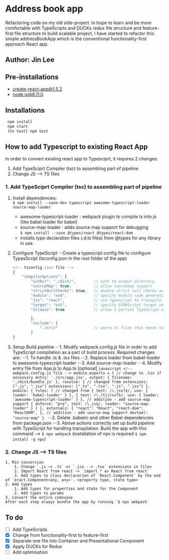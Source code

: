 # Address book app
Refactoring code on my old side-project.
In hope to learn and be more comfortable with TypeScripts and DUCKs redux file structure and feature-first file structure to build scalable project, I have started to refactor this simple addressBookApp which is the conventional functionality-first approach React app.

## Author: Jin Lee

## Pre-installations

-   create-react-app@1.5.2
-   node.js@8.11.0

## Installations

```bash
 npm install
 npm start
 (to test) npm test
```

## How to add Typescript to existing React App
In order to convert existing react app to Typesciprt, it requires 2 changes:
 1. Add TypeSciprt Compiler (tsc) to assembling part of pipeline
 2. Change JS --> TS files

### 1. Add TypeSciprt Compiler (tsc) to assembling part of pipeline
1. Install dependencies:  
   `$ npm install --save-dev typescript awesome-typescript-loader source-map-loader`
     - awesome-typescript-loader : webpack plugin to compile ts into js (like babel loader for babel)
     - source-map-loader : adds source map support for debugging   
`$ npm install --save @types/react @types/react-dom` 
     - installs type declaration files (.d.ts files) from @types for  any library in use.

2. Configure TypeScript
    ⋅⋅⋅Create a typescript config file to configure TypesScript (tsconfig.json in the root folder of the app)
    ```javascript
    <!-- tsconfig.json file -->
    {
        "compilerOptions": {
            "outDir": "./dist/",        // path to output directory
            "sourceMap": true,          // allow sourcemap support
            "strictNullChecks": true,   // enable strict null checks as a best practice
            "module": "es6",            // specify module code generation
            "jsx": "react",             // use typescript to transpile jsx to js
            "target": "es5",            // specify ECMAScript target version
            "allowJs": true             // allow a partial TypeScript and JavaScript codebase

            },
            "include": [
                "./src/"                // where ts files that needs to be compiled to js reside
            ]
    }
    ```

3. Setup Build pipeline
        ⋅⋅⋅1. Modify webpack.config.js file in order to add TypeScript compilation as a part of build process. Required changes are:
            ⋅⋅⋅1. To handle .ts & .tsx files
            ⋅⋅⋅2. Replace loader from babel-loader to awesome-typescript-loader
            ⋅⋅⋅3. Add source-map-loader
            ⋅⋅⋅4. Modify entry file from App.js to App.ts [optional]
            ```javascript
               <!-- webpack.config.js file -->
               module.exports = {
                    // change to .tsx if necessary
                    entry: './src/app.jsx',
                    output: {
                        filename: './dist/bundle.js'
                    },
                    resolve: {
                        // changed from extensions: [".js", ".jsx"]
                        extensions: [".ts", ".tsx", ".js", ".jsx"]
                    },
                    module: {
                        rules: [
                        // changed from { test: /\.jsx?$/, use: { loader: 'babel-loader' } },
                        { test: /\.(t|j)sx?$/, use: { loader: 'awesome-typescript-loader' } },
                        // addition - add source-map support
                        { enforce: "pre", test: /\.js$/, loader: "source-map-loader" }
                        ]
                    },
                    externals: {
                        "react": "React",
                        "react-dom": "ReactDOM",
                    },
                    // addition - add source-map support
                    devtool: "source-map"
                }
            ```
        ⋅⋅⋅2. Delete .babelrc and other Babel dependencies from package.json
        ⋅⋅⋅3. Above actions correctly set up build pipeline with TypeScript for handling transpilation. Build the app with this command --> `$ npx webpack` (installation of npx is required `$ npm install -g npx`)
### 2. Change JS --> TS files
    1. Min conversion
        1. Change `.js —> .ts` or `.jsx --> .tsx` extensions in files
        2. Import React from react —> `import * as React from react`
        3. Add types to class declararion of `React.Component` by the end of `eract.Component<any, any>`. <property type, state type>      
    2. Add types
        1. Add types for properties and state for the Component
        2. Add types to params
    3. Convert the entire codevase
    After each step always bundle the app by running `$ npx webpack`



## To do
- [ ] Add TypeScripts
- [x] Change from functionality-first to feature-first
- [x] Separate one file into Container and Presentational Component
- [x] Apply DUCKs for Redux
- [ ] Add optimisation
